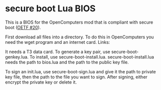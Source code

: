 # secure boot Lua BIOS
This is a BIOS for the OpenComputers mod that is compliant with secure boot ([OETF #20](https://oc.cil.li/topic/2646-oetf-20-secure-boot-for-lua-architectures/)).

First download all files into a directory.
To do this in OpenComputers you need the wget program and an internet card.
Links:



It needs a T3 data card.
To generate a key pair, use secure-boot-genkey.lua.
To install, use secure-boot-install.lua.
secure-boot-install.lua needs the path to bios.lua and the path to the public key file.

To sign an init.lua, use secure-boot-sign.lua and give it the path to private key file, then the path to the file you want to sign.
After signing, either encrypt the private key or delete it.
